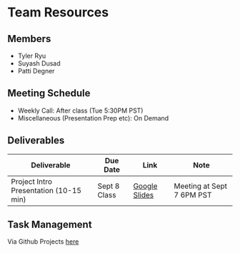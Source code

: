 # Team Resources

## Members

- Tyler Ryu
- Suyash Dusad
- Patti Degner

## Meeting Schedule

- Weekly Call: After class (Tue 5:30PM PST)
- Miscellaneous (Presentation Prep etc): On Demand

## Deliverables

| Deliverable | Due Date | Link | Note |
| --- | --- | --- | --- |
| Project Intro Presentation (10-15 min) | Sept 8 Class | [Google Slides](https://docs.google.com/presentation/d/1oUkYUwN0m0Tsj15dY7HCxgjA4_1sVIujLJNX4TWlx-s/edit?usp=sharing) | Meeting at Sept 7 6PM PST |

## Task Management

Via Github Projects [here](https://github.com/orgs/W210-Audio-Upscaling/projects/1)